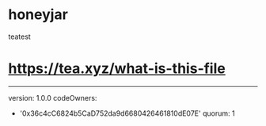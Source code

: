 # honeyjar
teatest
# https://tea.xyz/what-is-this-file
---
version: 1.0.0
codeOwners:
  - '0x36c4cC6824b5CaD752da9d6680426461810dE07E'
quorum: 1
